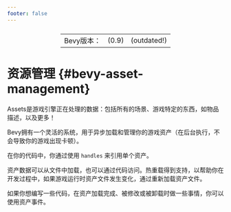 ```yaml
---
footer: false
---
```

<table style="display:flex;justify-content:center">
  <tr>
    <td>Bevy版本：</td>
    <td>(0.9)</td>
    <td>(outdated!)</td>
  </tr>
</table>

# 资源管理 {#bevy-asset-management}

Assets是游戏引擎正在处理的数据：包括所有的场景、游戏特定的东西，如物品描述，以及更多！

Bevy拥有一个灵活的系统，用于异步加载和管理你的游戏资产（在后台执行，不会导致你的游戏出现卡顿）。

在你的代码中，你通过使用 `handles` 来引用单个资产。

资产数据可以从文件中加载，也可以通过代码访问。热重载得到支持，以帮助你在开发过程中，如果游戏运行时资产文件发生变化，通过重新加载资产文件。

如果你想编写一些代码，在资产加载完成、被修改或被卸载时做一些事情，你可以使用资产事件。